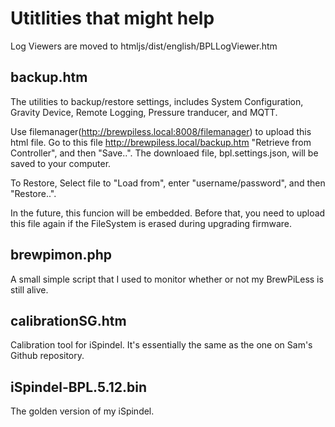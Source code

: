 # Utitlities that might help

Log Viewers are moved to htmljs/dist/english/BPLLogViewer.htm

## backup.htm
The utilities to backup/restore settings, includes
System Configuration, Gravity Device, Remote Logging, Pressure tranducer, and MQTT.

Use filemanager(http://brewpiless.local:8008/filemanager) to upload this html file.
Go to this file http://brewpiless.local/backup.htm
"Retrieve from Controller", and then "Save..".
The downloaed file, bpl.settings.json, will be saved to your computer.

To Restore, 
Select file to "Load from", enter "username/password", and then "Restore..".

In the future, this funcion will be embedded. Before that, you need to upload this file again if the FileSystem is erased during upgrading firmware.

## brewpimon.php
A small simple script that I used to monitor whether or not my BrewPiLess is still alive.

## calibrationSG.htm
Calibration tool for iSpindel. It's essentially the same as the one on Sam's Github repository.

## iSpindel-BPL.5.12.bin
The golden version of my iSpindel.
